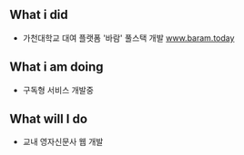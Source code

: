 ## What i did
- 가천대학교 대여 플랫폼 '바람' 풀스택 개발
www.baram.today

## What i am doing
- 구독형 서비스 개발중
 
## What will I do
- 교내 영자신문사 웹 개발
